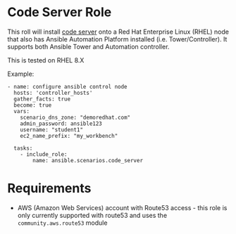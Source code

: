 # Code Server Role

This roll will install [code server](https://github.com/cdr/code-server) onto a Red Hat Enterprise Linux (RHEL) node that also has Ansible Automation Platform installed (i.e. Tower/Controller).  It supports both Ansible Tower and Automation controller.

This is tested on RHEL 8.X

Example:

```
- name: configure ansible control node
  hosts: 'controller_hosts'
  gather_facts: true
  become: true
  vars:
    scenario_dns_zone: "demoredhat.com"
    admin_password: ansible123
    username: "student1"
    ec2_name_prefix: "my_workbench"

  tasks:
    - include_role:
        name: ansible.scenarios.code_server
```

# Requirements

- AWS (Amazon Web Services) account with Route53 access - this role is only currently supported with route53 and uses the `community.aws.route53` module
